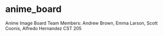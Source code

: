 # anime_board
Anime Image Board
Team Members: Andrew Brown, Emma Larson, Scott Coonis, Alfredo Hernandez
CST 205 

